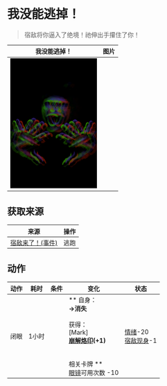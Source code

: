 # 我没能逃掉！  
> 宿敌将你逼入了绝境！祂伸出手攥住了你！  
  
  我没能逃掉！  |   图片   
 ----  |  ----:   
   |  <img decoding="async" src="Sprite/Enemy.png" href="a.md" style="max-width:300px;max-height:300px;">   
  
## 获取来源  
来源  |  操作  
----  |  ----  
[宿敌来了！(事件)](Event_EnemyFight.md)  |  逃跑  
## 动作  
动作  |  耗时  |  条件  |  变化  |  状态  
----  |  ----  |  ----  |  ----  |  ----  
闭眼<br>  |  1小时  |    |  ** 自身：**<br>→消失<br><br>** 获得： **<br>** [Mark] **<br>  [崩解烙印](W_UnravellingMark.md)(+1)<br><br><br>** 相关卡牌 **<br>[眼镜](Glasses.md)可用次数  -10  |  [情绪](Morale.md)-20<br>[宿敌现身](EnemyDefeated.md)-1  


<script>document.title="我没能逃掉！ - 卡牌生存百科 Card Survival Wiki";</script>